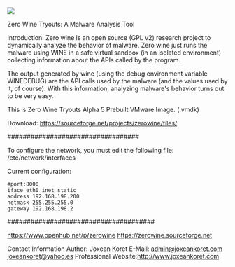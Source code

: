 <img src="https://zerowine-tryout.sourceforge.net/images/zerowine-1-small.jpg" width="auto">

Zero Wine Tryouts: A Malware Analysis Tool

Introduction:
Zero wine is an open source (GPL v2) research project to dynamically analyze the behavior of malware. Zero wine just runs the malware using WINE in a safe virtual sandbox (in an isolated environment) collecting information about the APIs called by the program.

The output generated by wine (using the debug environment variable WINEDEBUG) are the API calls used by the malware (and the values used by it, of course). With this information, analyzing malware's behavior turns out to be very easy.


This is Zero Wine Tryouts Alpha 5 Prebuilt VMware Image. (.vmdk)

Download: https://sourceforge.net/projects/zerowine/files/



##################################

To configure the network, you must edit the following file: 
/etc/network/interfaces

Current configuration:

    #port:8000
    iface eth0 inet static
    address 192.168.198.200
    netmask 255.255.255.0
    gateway 192.168.198.2

######################################

https://www.openhub.net/p/zerowine
https://zerowine.sourceforge.net

Contact Information
Author: Joxean Koret
E-Mail: <admin@joxeankoret.com>
<joxeankoret@yahoo.es>
Professional Website:http://www.joxeankoret.com
